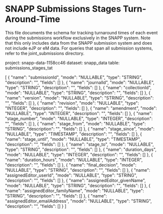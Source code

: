 # SNAPP Submissions Stages Turn-Around-Time

This file documents the schema for tracking turnaround times of each event during the submissions workflow exclusively in the SNAPP system. Note that this only includes data from the SNAPP submission system and does not include eJP or eM data. For queries that span all submission systems, refer to the joint_submissions directory.

project: snapp-data-1158cc46
dataset: snapp_data
table: submissions_stages_tat


[
  {
    "name": "submissionId",
    "mode": "NULLABLE",
    "type": "STRING",
    "description": "",
    "fields": []
  },
  {
    "name": "journalId",
    "mode": "NULLABLE",
    "type": "STRING",
    "description": "",
    "fields": []
  },
  {
    "name": "collectionId",
    "mode": "NULLABLE",
    "type": "STRING",
    "description": "",
    "fields": []
  },
  {
    "name": "version",
    "mode": "NULLABLE",
    "type": "STRING",
    "description": "",
    "fields": []
  },
  {
    "name": "revision",
    "mode": "NULLABLE",
    "type": "INTEGER",
    "description": "",
    "fields": []
  },
  {
    "name": "amendment",
    "mode": "NULLABLE",
    "type": "INTEGER",
    "description": "",
    "fields": []
  },
  {
    "name": "stage_number",
    "mode": "NULLABLE",
    "type": "INTEGER",
    "description": "",
    "fields": []
  },
  {
    "name": "stage_from",
    "mode": "NULLABLE",
    "type": "STRING",
    "description": "",
    "fields": []
  },
  {
    "name": "stage_since",
    "mode": "NULLABLE",
    "type": "TIMESTAMP",
    "description": "",
    "fields": []
  },
  {
    "name": "stage_until",
    "mode": "NULLABLE",
    "type": "TIMESTAMP",
    "description": "",
    "fields": []
  },
  {
    "name": "stage_to",
    "mode": "NULLABLE",
    "type": "STRING",
    "description": "",
    "fields": []
  },
  {
    "name": "duration_days",
    "mode": "NULLABLE",
    "type": "INTEGER",
    "description": "",
    "fields": []
  },
  {
    "name": "duration_hours",
    "mode": "NULLABLE",
    "type": "INTEGER",
    "description": "",
    "fields": []
  },
  {
    "name": "final_decision",
    "mode": "NULLABLE",
    "type": "STRING",
    "description": "",
    "fields": []
  },
  {
    "name": "assignedEditor_userId",
    "mode": "NULLABLE",
    "type": "STRING",
    "description": "",
    "fields": []
  },
  {
    "name": "assignedEditor_givenName",
    "mode": "NULLABLE",
    "type": "STRING",
    "description": "",
    "fields": []
  },
  {
    "name": "assignedEditor_familyName",
    "mode": "NULLABLE",
    "type": "STRING",
    "description": "",
    "fields": []
  },
  {
    "name": "assignedEditor_emailAddress",
    "mode": "NULLABLE",
    "type": "STRING",
    "description": "",
    "fields": []
  }
]